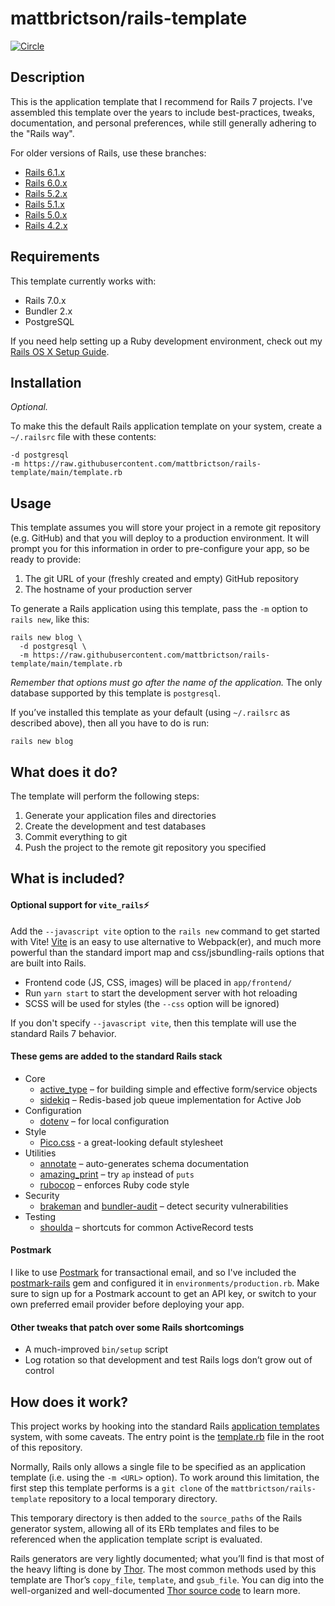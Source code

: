 # mattbrictson/rails-template

[![Circle](https://circleci.com/gh/mattbrictson/rails-template/tree/main.svg?style=shield)](https://app.circleci.com/pipelines/github/mattbrictson/rails-template?branch=main)

## Description

This is the application template that I recommend for Rails 7 projects. I've assembled this template over the years to include best-practices, tweaks, documentation, and personal preferences, while still generally adhering to the "Rails way".

For older versions of Rails, use these branches:

* [Rails 6.1.x](https://github.com/mattbrictson/rails-template/tree/rails-61)
* [Rails 6.0.x](https://github.com/mattbrictson/rails-template/tree/rails-60)
* [Rails 5.2.x](https://github.com/mattbrictson/rails-template/tree/rails-52)
* [Rails 5.1.x](https://github.com/mattbrictson/rails-template/tree/rails-51)
* [Rails 5.0.x](https://github.com/mattbrictson/rails-template/tree/rails-50)
* [Rails 4.2.x](https://github.com/mattbrictson/rails-template/tree/rails-42)

## Requirements

This template currently works with:

* Rails 7.0.x
* Bundler 2.x
* PostgreSQL

If you need help setting up a Ruby development environment, check out my [Rails OS X Setup Guide](https://mattbrictson.com/rails-osx-setup-guide).

## Installation

*Optional.*

To make this the default Rails application template on your system, create a `~/.railsrc` file with these contents:

```
-d postgresql
-m https://raw.githubusercontent.com/mattbrictson/rails-template/main/template.rb
```

## Usage

This template assumes you will store your project in a remote git repository (e.g. GitHub) and that you will deploy to a production environment. It will prompt you for this information in order to pre-configure your app, so be ready to provide:

1. The git URL of your (freshly created and empty) GitHub repository
2. The hostname of your production server

To generate a Rails application using this template, pass the `-m` option to `rails new`, like this:

```
rails new blog \
  -d postgresql \
  -m https://raw.githubusercontent.com/mattbrictson/rails-template/main/template.rb
```

*Remember that options must go after the name of the application.* The only database supported by this template is `postgresql`.

If you’ve installed this template as your default (using `~/.railsrc` as described above), then all you have to do is run:

```
rails new blog
```

## What does it do?

The template will perform the following steps:

1. Generate your application files and directories
2. Create the development and test databases
3. Commit everything to git
4. Push the project to the remote git repository you specified

## What is included?

#### Optional support for `vite_rails`⚡️

Add the `--javascript vite` option to the `rails new` command to get started with Vite! [Vite][vite] is an easy to use alternative to Webpack(er), and much more powerful than the standard import map and css/jsbundling-rails options that are built into Rails.

- Frontend code (JS, CSS, images) will be placed in `app/frontend/`
- Run `yarn start` to start the development server with hot reloading
- SCSS will be used for styles (the `--css` option will be ignored)

If you don't specify `--javascript vite`, then this template will use the standard Rails 7 behavior.

#### These gems are added to the standard Rails stack

* Core
    * [active_type][] – for building simple and effective form/service objects
    * [sidekiq][] – Redis-based job queue implementation for Active Job
* Configuration
    * [dotenv][] – for local configuration
* Style
    * [Pico.css][pico] - a great-looking default stylesheet
* Utilities
    * [annotate][] – auto-generates schema documentation
    * [amazing_print][] – try `ap` instead of `puts`
    * [rubocop][] – enforces Ruby code style
* Security
    * [brakeman][] and [bundler-audit][] – detect security vulnerabilities
* Testing
    * [shoulda][] – shortcuts for common ActiveRecord tests

#### Postmark

I like to use [Postmark][] for transactional email, and so I've included the [postmark-rails][] gem and configured it in `environments/production.rb`. Make sure to sign up for a Postmark account to get an API key, or switch to your own preferred email provider before deploying your app.

#### Other tweaks that patch over some Rails shortcomings

* A much-improved `bin/setup` script
* Log rotation so that development and test Rails logs don’t grow out of control

## How does it work?

This project works by hooking into the standard Rails [application templates][] system, with some caveats. The entry point is the [template.rb][] file in the root of this repository.

Normally, Rails only allows a single file to be specified as an application template (i.e. using the `-m <URL>` option). To work around this limitation, the first step this template performs is a `git clone` of the `mattbrictson/rails-template` repository to a local temporary directory.

This temporary directory is then added to the `source_paths` of the Rails generator system, allowing all of its ERb templates and files to be referenced when the application template script is evaluated.

Rails generators are very lightly documented; what you’ll find is that most of the heavy lifting is done by [Thor][]. The most common methods used by this template are Thor’s `copy_file`, `template`, and `gsub_file`. You can dig into the well-organized and well-documented [Thor source code][thor] to learn more.

[active_type]:https://github.com/makandra/active_type
[sidekiq]:http://sidekiq.org
[dotenv]:https://github.com/bkeepers/dotenv
[annotate]:https://github.com/ctran/annotate_models
[amazing_print]:https://github.com/amazing-print/amazing_print
[rubocop]:https://github.com/bbatsov/rubocop
[pico]:https://picocss.com
[Postmark]:http://postmarkapp.com
[postmark-rails]:http://www.rubydoc.info/gems/postmark-rails/0.12.0
[brakeman]:https://github.com/presidentbeef/brakeman
[bundler-audit]:https://github.com/rubysec/bundler-audit
[shoulda]:https://github.com/thoughtbot/shoulda
[application templates]:http://guides.rubyonrails.org/generators.html#application-templates
[template.rb]: template.rb
[thor]: https://github.com/erikhuda/thor
[vite]: https://vite-ruby.netlify.app
